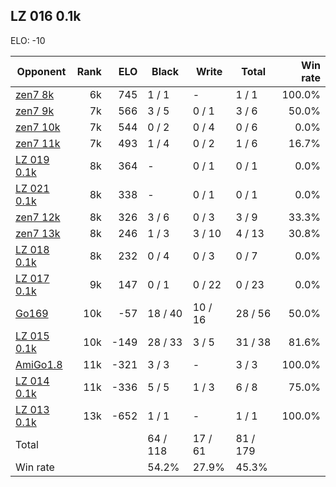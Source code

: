 ## LZ 016 0.1k ##

ELO: -10

Opponent | Rank | ELO | Black | Write | Total | Win rate
---------|-----:|----:|-------|-------|-------|-------:
[zen7 8k](zen7%208k.md) | 6k | 745 | 1 / 1 | - | 1 / 1 | 100.0%
[zen7 9k](zen7%209k.md) | 7k | 566 | 3 / 5 | 0 / 1 | 3 / 6 | 50.0%
[zen7 10k](zen7%2010k.md) | 7k | 544 | 0 / 2 | 0 / 4 | 0 / 6 | 0.0%
[zen7 11k](zen7%2011k.md) | 7k | 493 | 1 / 4 | 0 / 2 | 1 / 6 | 16.7%
[LZ 019 0.1k](LZ%20019%200.1k.md) | 8k | 364 | - | 0 / 1 | 0 / 1 | 0.0%
[LZ 021 0.1k](LZ%20021%200.1k.md) | 8k | 338 | - | 0 / 1 | 0 / 1 | 0.0%
[zen7 12k](zen7%2012k.md) | 8k | 326 | 3 / 6 | 0 / 3 | 3 / 9 | 33.3%
[zen7 13k](zen7%2013k.md) | 8k | 246 | 1 / 3 | 3 / 10 | 4 / 13 | 30.8%
[LZ 018 0.1k](LZ%20018%200.1k.md) | 8k | 232 | 0 / 4 | 0 / 3 | 0 / 7 | 0.0%
[LZ 017 0.1k](LZ%20017%200.1k.md) | 9k | 147 | 0 / 1 | 0 / 22 | 0 / 23 | 0.0%
[Go169](Go169.md) | 10k | -57 | 18 / 40 | 10 / 16 | 28 / 56 | 50.0%
[LZ 015 0.1k](LZ%20015%200.1k.md) | 10k | -149 | 28 / 33 | 3 / 5 | 31 / 38 | 81.6%
[AmiGo1.8](AmiGo1.8.md) | 11k | -321 | 3 / 3 | - | 3 / 3 | 100.0%
[LZ 014 0.1k](LZ%20014%200.1k.md) | 11k | -336 | 5 / 5 | 1 / 3 | 6 / 8 | 75.0%
[LZ 013 0.1k](LZ%20013%200.1k.md) | 13k | -652 | 1 / 1 | - | 1 / 1 | 100.0%
Total | | | 64 / 118 | 17 / 61 | 81 / 179 | 
Win rate| | | 54.2% | 27.9% | 45.3% | 

